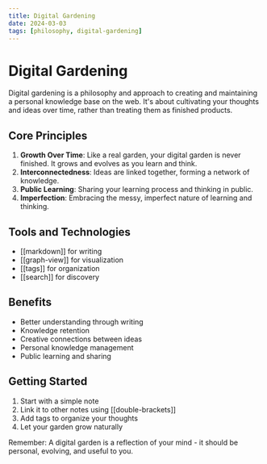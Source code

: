 ```yaml
---
title: Digital Gardening
date: 2024-03-03
tags: [philosophy, digital-gardening]
---
```


# Digital Gardening

Digital gardening is a philosophy and approach to creating and maintaining a personal knowledge base on the web. It's about cultivating your thoughts and ideas over time, rather than treating them as finished products.

## Core Principles

1. **Growth Over Time**: Like a real garden, your digital garden is never finished. It grows and evolves as you learn and think.
2. **Interconnectedness**: Ideas are linked together, forming a network of knowledge.
3. **Public Learning**: Sharing your learning process and thinking in public.
4. **Imperfection**: Embracing the messy, imperfect nature of learning and thinking.

## Tools and Technologies

- [[markdown]] for writing
- [[graph-view]] for visualization
- [[tags]] for organization
- [[search]] for discovery

## Benefits

- Better understanding through writing
- Knowledge retention
- Creative connections between ideas
- Personal knowledge management
- Public learning and sharing

## Getting Started

1. Start with a simple note
2. Link it to other notes using [[double-brackets]]
3. Add tags to organize your thoughts
4. Let your garden grow naturally

Remember: A digital garden is a reflection of your mind - it should be personal, evolving, and useful to you. 